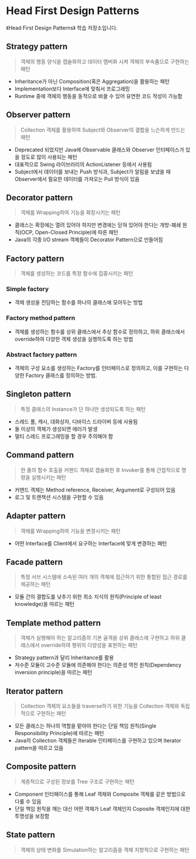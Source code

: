 # Head First Design Patterns

《Head First Design Patterns》 학습 저장소입니다.

## Strategy pattern

> 객체의 행동 양식을 캡슐화하고 데이터 멤버화 시켜 객체의 부속품으로 구현하는 패턴

- Inheritance가 아닌 Composition(혹은 Aggregation)을 활용하는 패턴
- Implementation보다 Interface에 맞춰서 프로그래밍
- Runtime 중에 객체의 행동을 동적으로 바꿀 수 있어 유연한 코드 작성이 가능함

## Observer pattern

> Collection 객체를 활용하여 Subject와 Observer의 결합을 느슨하게 만드는 패턴

- Deprecated 되었지만 Java에 Observable 클래스와 Observer 인터페이스가 있을 정도로 많이 사용되는 패턴
- 대표적으로 Swing 라이브러리의 ActionListener 등에서 사용됨
- Subject에서 데이터를 보내는 Push 방식과, Subject가 알림을 보냈을 때 Observer에서 필요한 데이터를 가져오는 Pull 방식이 있음

## Decorator pattern

> 객체를 Wrapping하여 기능을 확장시키는 패턴

- 클래스는 확장에는 열려 있어야 하지만 변경에는 닫혀 있어야 한다는 개방-폐쇄 원칙(OCP, Open-Closed Principle)에 따른 패턴
- Java의 각종 I/O stream 객체들이 Decorator Pattern으로 만들어짐

## Factory pattern

> 객체를 생성하는 코드를 특정 함수에 집중시키는 패턴

### Simple factory

- 객체 생성을 전담하는 함수를 하나의 클래스에 모아두는 방법

### Factory method pattern

- 객체를 생성하는 함수를 상위 클래스에서 추상 함수로 정의하고, 하위 클래스에서 override하여 다양한 객체 생성을 실행하도록 하는 방법

### Abstract factory pattern

- 객체의 구성 요소를 생성하는 Factory를 인터페이스로 정의하고, 이를 구현하는 다양한 Factory 클래스를 정의하는 방법.

## Singleton pattern

> 특정 클래스의 Instance가 단 하나만 생성되도록 하는 패턴

- 스레드 풀, 캐시, 대화상자, 디바이스 드라이버 등에 사용됨
- 둘 이상의 객체가 생성되면 에러가 발생
- 멀티 스레드 프로그래밍을 할 경우 주의해야 함

## Command pattern

> 한 줄의 함수 호출을 커맨드 객체로 캡슐화한 후 Invoker를 통해 간접적으로 명령을 실행시키는 패턴

- 커맨드 객체는 Method reference, Receiver, Argument로 구성되어 있음 
- 로그 및 트랜잭션 시스템을 구현할 수 있음

## Adapter pattern

> 객체를 Wrapping하여 기능을 변경시키는 패턴

- 어떤 Interface를 Client에서 요구하는 Interface에 맞게 변경하는 패턴

## Facade pattern

> 특정 서브 시스템에 소속된 여러 개의 객체에 접근하기 위한 통합된 접근 경로를 제공하는 패턴

- 모듈 간의 결합도를 낮추기 위한 최소 지식의 원칙(Principle of least knowledge)을 따르는 패턴

## Template method pattern

> 객체가 실행해야 하는 알고리즘의 기본 골격을 상위 클래스에 구현하고 하위 클래스에서 override하여 행위의 다양성을 표현하는 패턴

- Strategy pattern과 달리 Inheritance를 활용
- 저수준 모듈이 고수준 모듈에 의존해야 한다는 의존성 역전 원칙(Dependency inversion principle)을 따르는 패턴

## Iterator pattern

> Collection 객체의 요소들을 traverse하기 위한 기능을 Collection 객체와 독립적으로 구현하는 패턴

- 모든 클래스는 하나의 역할을 맡아야 한다는 단일 책임 원칙(Single Responsibility Principle)에 따르는 패턴
- Java의 Collection 객체들은 Iterable 인터페이스를 구현하고 있으며 Iterator pattern을 따르고 있음

## Composite pattern

> 계층적으로 구성된 정보를 Tree 구조로 구현하는 패턴

- Component 인터페이스를 통해 Leaf 객체와 Composite 객체를 같은 방법으로 다룰 수 있음
- 단일 책임 원칙을 깨는 대신 어떤 객체가 Leaf 객체인지 Coposite 객체인지에 대한 투명성을 보장함

## State pattern

> 객체의 상태 변화를 Simulation하는 알고리즘을 객체 지향적으로 구현하는 패턴
